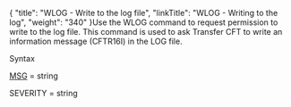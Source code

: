 {
    "title": "WLOG - Write to the log file",
    "linkTitle": "WLOG - Writing to the log",
    "weight": "340"
}Use the WLOG command to request permission to write to the log file. This command is used to ask Transfer CFT to write an information
message (CFTR16I) in the LOG file.

Syntax

[MSG](../../../c_intro_userinterfaces/command_summary/parameter_intro/msg)
= string

SEVERITY =
string
